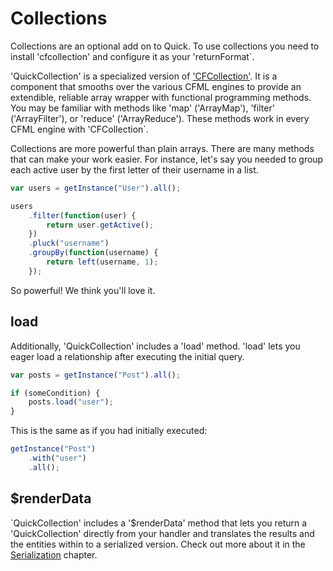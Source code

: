 # Collections

Collections are an optional add on to Quick. To use collections you need to install 'cfcollection' and configure it as your 'returnFormat`.

'QuickCollection' is a specialized version of ['CFCollection'](https://www.forgebox.io/view/cfcollection). It is a component that smooths over the various CFML engines to provide an extendible, reliable array wrapper with functional programming methods. You may be familiar with methods like 'map' \('ArrayMap'\), 'filter' \('ArrayFilter'\), or 'reduce' \('ArrayReduce'\). These methods work in every CFML engine with 'CFCollection`.

Collections are more powerful than plain arrays. There are many methods that can make your work easier. For instance, let's say you needed to group each active user by the first letter of their username in a list.

```javascript
var users = getInstance("User").all();

users
    .filter(function(user) {
        return user.getActive();
    })
    .pluck("username")
    .groupBy(function(username) {
        return left(username, 1);
    });
```

So powerful! We think you'll love it.

## load

Additionally, 'QuickCollection' includes a 'load' method. 'load' lets you eager load a relationship after executing the initial query.

```javascript
var posts = getInstance("Post").all();

if (someCondition) {
    posts.load("user");
}
```

This is the same as if you had initially executed:

```javascript
getInstance("Post")
    .with("user")
    .all();
```

## $renderData

`QuickCollection' includes a '$renderData' method that lets you return a 'QuickCollection' directly from your handler and translates the results and the entities within to a serialized version. Check out more about it in the [Serialization](serialization.md) chapter.

